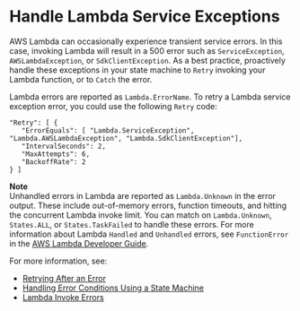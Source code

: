 # Handle Lambda Service Exceptions<a name="bp-lambda-serviceexception"></a>

AWS Lambda can occasionally experience transient service errors\. In this case, invoking Lambda will result in a 500 error such as `ServiceException`, `AWSLambdaException`, or `SdkClientException`\. As a best practice, proactively handle these exceptions in your state machine to `Retry` invoking your Lambda function, or to `Catch` the error\.

Lambda errors are reported as `Lambda.ErrorName`\. To retry a Lambda service exception error, you could use the following `Retry` code:

```
"Retry": [ {
   "ErrorEquals": [ "Lambda.ServiceException", "Lambda.AWSLambdaException", "Lambda.SdkClientException"],
   "IntervalSeconds": 2,
   "MaxAttempts": 6,
   "BackoffRate": 2
} ]
```

**Note**  
Unhandled errors in Lambda are reported as `Lambda.Unknown` in the error output\. These include out\-of\-memory errors, function timeouts, and hitting the concurrent Lambda invoke limit\. You can match on `Lambda.Unknown`, `States.ALL`, or `States.TaskFailed` to handle these errors\. For more information about Lambda `Handled` and `Unhandled` errors, see `FunctionError` in the [AWS Lambda Developer Guide](https://docs.aws.amazon.com/lambda/latest/dg/API_Invoke.html#API_Invoke_ResponseSyntax)\. 

For more information, see:
+ [Retrying After an Error](concepts-error-handling.md#error-handling-retrying-after-an-error)
+ [Handling Error Conditions Using a State Machine](tutorial-handling-error-conditions.md)
+ [Lambda Invoke Errors](https://docs.aws.amazon.com/lambda/latest/dg/API_Invoke.html#API_Invoke_Errors)
